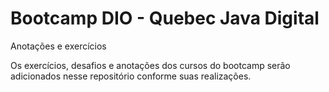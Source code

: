 # Bootcamp DIO - Quebec Java Digital
Anotações e exercícios 

Os exercícios, desafios e anotações dos 
cursos do bootcamp serão adicionados nesse
repositório conforme suas realizações.
